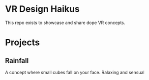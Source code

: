 VR Design Haikus
================
This repo exists to showcase and share dope VR concepts.

# Projects

## Rainfall
A concept where small cubes fall on your face. Ralaxing and sensual

